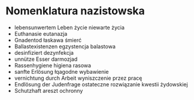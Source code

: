 
# Nomenklatura nazistowska 

* lebensunwertem Leben życie niewarte życia
* Euthanasie eutanazja
* Gnadentod łaskawa śmierć
* Ballastexistenzen egzystencja balastowa
* desinfiziert dezynfekcja
* unnütze Esser darmozjad
* Rassenhygiene higiena rasowa
* sanfte Erlösung łqagodne wybawienie
* vernichtung durch Arbeit wyniszczenie przez pracę
* Endlösung der Judenfrage ostateczne rozwiązanie kwestii żydowskiej
* Schutzhaft areszt ochronny
